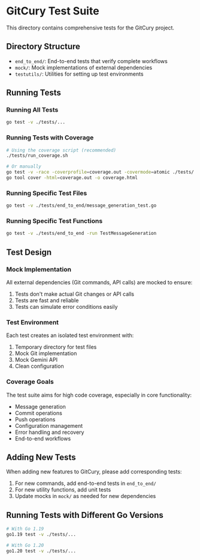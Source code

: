 # GitCury Test Suite

This directory contains comprehensive tests for the GitCury project.

## Directory Structure

- `end_to_end/`: End-to-end tests that verify complete workflows
- `mock/`: Mock implementations of external dependencies
- `testutils/`: Utilities for setting up test environments

## Running Tests

### Running All Tests

```bash
go test -v ./tests/...
```

### Running Tests with Coverage

```bash
# Using the coverage script (recommended)
./tests/run_coverage.sh

# Or manually
go test -v -race -coverprofile=coverage.out -covermode=atomic ./tests/...
go tool cover -html=coverage.out -o coverage.html
```

### Running Specific Test Files

```bash
go test -v ./tests/end_to_end/message_generation_test.go
```

### Running Specific Test Functions

```bash
go test -v ./tests/end_to_end -run TestMessageGeneration
```

## Test Design

### Mock Implementation

All external dependencies (Git commands, API calls) are mocked to ensure:

1. Tests don't make actual Git changes or API calls
2. Tests are fast and reliable
3. Tests can simulate error conditions easily

### Test Environment

Each test creates an isolated test environment with:

1. Temporary directory for test files
2. Mock Git implementation
3. Mock Gemini API
4. Clean configuration

### Coverage Goals

The test suite aims for high code coverage, especially in core functionality:

- Message generation
- Commit operations
- Push operations
- Configuration management
- Error handling and recovery
- End-to-end workflows

## Adding New Tests

When adding new features to GitCury, please add corresponding tests:

1. For new commands, add end-to-end tests in `end_to_end/`
2. For new utility functions, add unit tests
3. Update mocks in `mock/` as needed for new dependencies

## Running Tests with Different Go Versions

```bash
# With Go 1.19
go1.19 test -v ./tests/...

# With Go 1.20
go1.20 test -v ./tests/...
```

